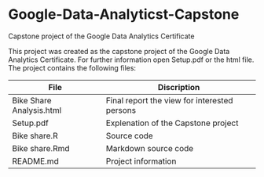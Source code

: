 # Google-Data-Analyticst-Capstone
Capstone project of the Google Data Analytics Certificate

This project was created as the capstone project of the Google Data Analytics Certificate.
For further information open Setup.pdf or the html file.
The project contains the following files:

|File|Discription|
|-|-|
|Bike Share Analysis.html | Final report the view for interested persons  |
|Setup.pdf                | Explenation of the Capstone project           |
|Bike share.R             | Source code                                   |
|Bike share.Rmd           | Markdown source code                          |
|README.md                | Project information                           |

